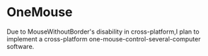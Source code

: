 # OneMouse

Due to MouseWithoutBorder's disability in cross-platform,I plan to implement a cross-platform one-mouse-control-several-computer software.